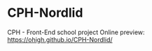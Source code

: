 # CPH-Nordlid
 CPH - Front-End school project
 Online preview:  https://ohigh.github.io/CPH-Nordlid/
